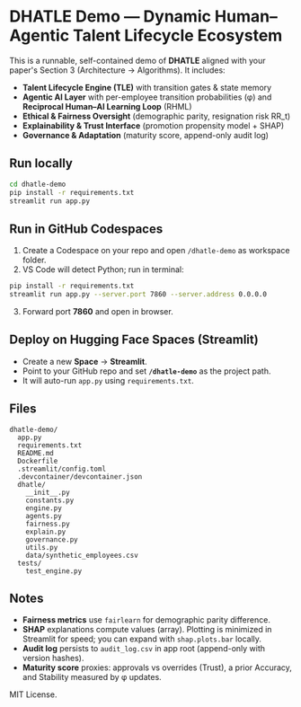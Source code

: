 # DHATLE Demo — Dynamic Human–Agentic Talent Lifecycle Ecosystem

This is a runnable, self-contained demo of **DHATLE** aligned with your paper's Section 3 (Architecture → Algorithms). It includes:

- **Talent Lifecycle Engine (TLE)** with transition gates & state memory
- **Agentic AI Layer** with per-employee transition probabilities (φ) and **Reciprocal Human–AI Learning Loop** (RHML)
- **Ethical & Fairness Oversight** (demographic parity, resignation risk RR_t)
- **Explainability & Trust Interface** (promotion propensity model + SHAP)
- **Governance & Adaptation** (maturity score, append-only audit log)

## Run locally

```bash
cd dhatle-demo
pip install -r requirements.txt
streamlit run app.py
```

## Run in GitHub Codespaces

1. Create a Codespace on your repo and open `/dhatle-demo` as workspace folder.
2. VS Code will detect Python; run in terminal:

```bash
pip install -r requirements.txt
streamlit run app.py --server.port 7860 --server.address 0.0.0.0
```
3. Forward port **7860** and open in browser.

## Deploy on Hugging Face Spaces (Streamlit)

- Create a new **Space** → **Streamlit**.
- Point to your GitHub repo and set **`/dhatle-demo`** as the project path.
- It will auto-run `app.py` using `requirements.txt`.

## Files

```
dhatle-demo/
  app.py
  requirements.txt
  README.md
  Dockerfile
  .streamlit/config.toml
  .devcontainer/devcontainer.json
  dhatle/
    __init__.py
    constants.py
    engine.py
    agents.py
    fairness.py
    explain.py
    governance.py
    utils.py
    data/synthetic_employees.csv
  tests/
    test_engine.py
```

## Notes

- **Fairness metrics** use `fairlearn` for demographic parity difference.
- **SHAP** explanations compute values (array). Plotting is minimized in Streamlit for speed; you can expand with `shap.plots.bar` locally.
- **Audit log** persists to `audit_log.csv` in app root (append-only with version hashes).
- **Maturity score** proxies: approvals vs overrides (Trust), a prior Accuracy, and Stability measured by φ updates.

MIT License.
